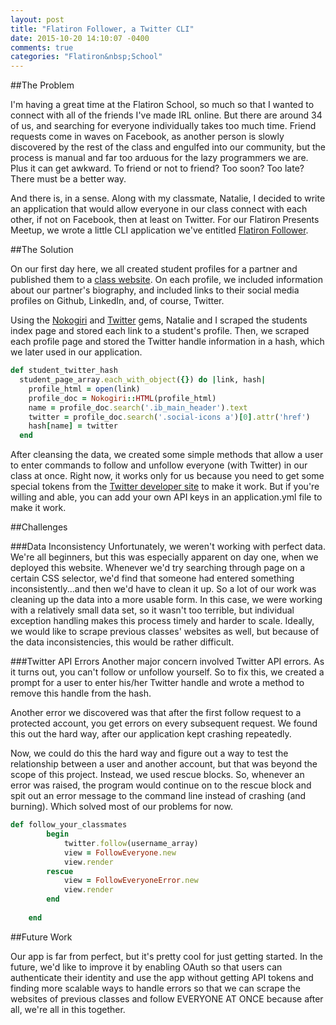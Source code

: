```yaml
---
layout: post
title: "Flatiron Follower, a Twitter CLI"
date: 2015-10-20 14:10:07 -0400
comments: true
categories: "Flatiron&nbsp;School"
---
```


##The Problem

I'm having a great time at the Flatiron School, so much so that I wanted to connect with all of the friends I've made IRL online. But there are around 34 of us, and searching for everyone individually takes too much time. Friend requests come in waves on Facebook, as another person is slowly discovered by the rest of the class and engulfed into our community, but the process is manual and far too arduous for the lazy programmers we are. Plus it can get awkward. To friend or not to friend? Too soon? Too late? There must be a better way.    

And there is, in a sense. Along with my classmate, Natalie, I decided to write an application that would allow everyone in our class connect with each other, if not on Facebook, then at least on Twitter. For our Flatiron Presents Meetup, we wrote a little CLI application we've entitled [Flatiron Follower](https://github.com/NColey/Flatiron-Student-Follower). 

##The Solution

On our first day here, we all created student profiles for a partner and published them to a [class website](https://learn-co-students.github.io/deploy-on-day-1-web-0915/). On each profile, we included information about our partner's biography, and included links to their social media profiles on Github, LinkedIn, and, of course, Twitter. 

Using the [Nokogiri](http://www.nokogiri.org) and [Twitter](https://github.com/sferik/twitter) gems, Natalie and I scraped the students index page and stored each link to a student's profile. Then, we scraped each profile page and stored the Twitter handle information in a hash, which we later used in our application.

```ruby
def student_twitter_hash
  student_page_array.each_with_object({}) do |link, hash|
    profile_html = open(link)
    profile_doc = Nokogiri::HTML(profile_html)
    name = profile_doc.search('.ib_main_header').text
    twitter = profile_doc.search('.social-icons a')[0].attr('href') 
    hash[name] = twitter 
  end
```

After cleansing the data, we created some simple methods that allow a user to enter commands to follow and unfollow everyone (with Twitter) in our class at once. Right now, it works only for us because you need to get some special tokens from the [Twitter developer site](https://apps.twitter.com/) to make it work. But if you're willing and able, you can add your own API keys in an application.yml file to make it work. 

##Challenges

###Data Inconsistency
Unfortunately, we weren't working with perfect data. We're all beginners, but this was especially apparent on day one, when we deployed this website. Whenever we'd try searching through page on a certain CSS selector, we'd find that someone had entered something inconsistently...and then we'd have to clean it up. So a lot of our work was cleaning up the data into a more usable form. In this case, we were working with a relatively small data set, so it wasn't too terrible, but individual exception handling makes this process timely and harder to scale. Ideally, we would like to scrape previous classes' websites as well, but because of the data inconsistencies, this would be rather difficult. 

###Twitter API Errors
Another major concern involved Twitter API errors. As it turns out, you can't follow or unfollow yourself. So to fix this, we created a prompt for a user to enter his/her Twitter handle and wrote a method to remove this handle from the hash. 

Another error we discovered was that after the first follow request to a protected account, you get errors on every subsequent request. We found this out the hard way, after our application kept crashing repeatedly. 

Now, we could do this the hard way and figure out a way to test the relationship between a user and another account, but that was beyond the scope of this project. Instead, we used rescue blocks. So, whenever an error was raised, the program would continue on to the rescue block and spit out an error message to the command line instead of crashing (and burning). Which solved most of our problems for now. 

```ruby
def follow_your_classmates
        begin
            twitter.follow(username_array)
            view = FollowEveryone.new
            view.render
        rescue
            view = FollowEveryoneError.new
            view.render
        end
        
    end
```

##Future Work

Our app is far from perfect, but it's pretty cool for just getting started. In the future, we'd like to improve it by enabling OAuth so that users can authenticate their identity and use the app without getting API tokens and finding more scalable ways to handle errors so that we can scrape the websites of previous classes and follow EVERYONE AT ONCE because after all, we're all in this together.  
